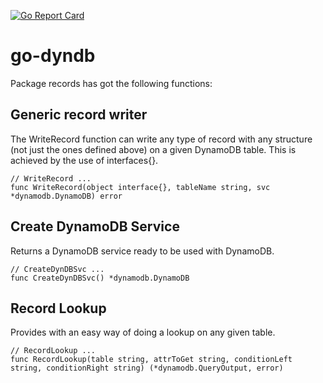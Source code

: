 [![Go Report Card](https://goreportcard.com/badge/github.com/a-romero/go-dyndb)](https://goreportcard.com/report/github.com/a-romero/go-dyndb)
# go-dyndb

Package records has got the following functions:
## Generic record writer
The WriteRecord function can write any type of record with any structure (not just the ones defined above) on a given DynamoDB table. This is achieved by the use of interfaces{}.
```
// WriteRecord ...
func WriteRecord(object interface{}, tableName string, svc *dynamodb.DynamoDB) error
```
## Create DynamoDB Service
Returns a DynamoDB service ready to be used with DynamoDB.
```
// CreateDynDBSvc ...
func CreateDynDBSvc() *dynamodb.DynamoDB
```
## Record Lookup
Provides with an easy way of doing a lookup on any given table.
```
// RecordLookup ...
func RecordLookup(table string, attrToGet string, conditionLeft string, conditionRight string) (*dynamodb.QueryOutput, error)
```
